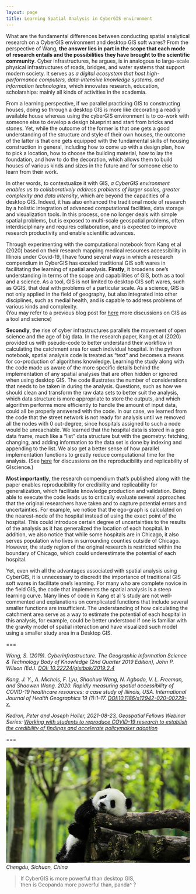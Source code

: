 ```yaml
---
layout: page
title: Learning Spatial Analysis in CyberGIS environment
---
```


What are the fundamental differences between conducting spatial analytical research on a CyberGIS environment and desktop GIS soft wares? From the perspective of Wang, **the answer lies in part in the scope that each mode of research entails and the possibilities they have brought to the scientific community**. Cyber infrastructures, he argues, is in analogous to large-scale physical infrastructures of roads, bridges, and water systems that support modern society. It serves as *a digital ecosystem that host high-performance computers, data-intensive knowledge systems, and information technologies*, which innovates research, education, scholarships: mainly all kinds of activities in the academia.

From a learning perspective, if we parallel practicing GIS to constructing houses, doing so through a desktop GIS is more like decorating a readily available house whereas using the cyberGIS environment is to co-work with someone else to develop a design blueprint and start from bricks and stones. Yet, while the outcome of the former is that one gets a good understanding of the structure and style of their own houses, the outcome of the latter is that one gets equipped with the fundamental skills of housing construction in general, including how to come up with a design plan, how to pick a location, how to choose the building material, how to lay the foundation, and how to do the decoration, which allows them to build houses of various kinds and sizes in the future and for someone else to learn from their work.

In other words, to contextualize it with GIS, *a CyberGIS environment enables us to collaboratively address problems of larger scales, greater complexity and data intensity*, which are beyond the capacities of a desktop GIS. Indeed, it has also enhanced the traditional mode of research by a holistic integration of advanced computational facilities, data storage and visualization tools. In this process, one no longer deals with simple spatial problems, but is exposed to multi-scale geospatial problems, often interdisciplinary and requires collaboration, and is expected to improve research productivity and enable scientific advances.

Through experimenting with the computational notebook from Kang et al (2020) based on their research mapping medical resources accessibility in Illinois under Covid-19, I have found several ways in which a research compendium in CyberGIS has exceled traditional GIS soft wares in facilitating the learning of spatial analysis. **Firstly**, it broadens one’s understanding in terms of the scope and capabilities of GIS, both as a tool and a science. As a tool, GIS is not limited to desktop GIS soft wares, such as QGIS, that deal with problems of a particular scale. As a science, GIS is not only applied in the field of geography, but also integrated into other disciplines, such as medial health, and is capable to address problems of various kinds and complexity.  
(You may refer to a previous blog post for [here](science_tool) more discussions on GIS as a tool and science)

**Secondly**, the rise of cyber infrastructures parallels the movement of open science and the age of big data. In the research paper, Kang et al (2020) provided us with pseudo-code to better understand their workflow in calculating the catchment area for each individual hospital. In the python notebook, spatial analysis code is treated as “text” and becomes a means for co-production of algorithms knowledge. Learning the study along with the code made us aware of the more specific details behind the implementation of any spatial analyses that are often hidden or ignored when using desktop GIS. The code illustrates the number of considerations that needs to be taken in during the analysis. Questions, such as how we should clean and transform the raw data sets to better suit the analysis, which data structure is more appropriate to store the outputs, and which algorithm performs more efficiently to handle the amount of input data, could all be properly answered with the code. In our case, we learned from the code that the street network is not ready for analysis until we removed all the nodes with 0 out-degree, since hospitals assigned to such a node would be unreachable. We learned that the hospital data is stored in a geo data frame, much like a “list” data structure but with the geometry: fetching, changing, and adding information to the data set is done by indexing and appending to the list. We also get a better sense of how parallel implementation functions to greatly reduce computational time for the analysis.
(See [here](r_r) for discussions on the reproducibility and replicability of GIscience.)

**Most importantly**, the research compendium that’s published along with the paper enables reproducibility for credibility and replicability for generalization, which facilitate knowledge production and validation. Being able to execute the code leads us to critically evaluate several approaches that the original researchers have taken and to capture potential errors and uncertainties. For example, we notice that the ego-graph is calculated on the nearest-node of the hospital instead of using the exact point of the hospital. This could introduce certain degree of uncertainties to the results of the analysis as it has generalized the location of each hospital. In addition, we also notice that while some hospitals are in Chicago, it also serves population who lives in surrounding counties outside of Chicago. However, the study region of the original research is restricted within the boundary of Chicago, which could underestimate the potential of each hospital.

Yet, even with all the advantages associated with spatial analysis using CyberGIS, it is unnecessary to discredit the importance of traditional GIS soft wares in facilitate one’s learning. For many who are complete novice in the field GIS, the code that implements the spatial analysis is a steep learning curve. Many lines of code in Kang et al ’s study are not well-commented and explanations on complicated functions that include several smaller functions are insufficient. The understanding of how calculating the catchment area serve as a way to estimate the potential of each hospital in this analysis, for example, could be better understood if one is familiar with the gravity model of spatial interaction and have visualized such model using a smaller study area in a Desktop GIS.


===

*Wang, S. (2019). Cyberinfrastructure. The Geographic Information Science & Technology Body of Knowledge (2nd Quarter 2019 Edition), John P. Wilson (Ed.). [DOI: 10.22224/gistbok/2019.2.4](https://gistbok.ucgis.org/bok-topics/cyberinfrastructure)*

*Kang, J. Y., A. Michels, F. Lyu, Shaohua Wang, N. Agbodo, V. L. Freeman, and Shaowen Wang. 2020. Rapidly measuring spatial accessibility of COVID-19 healthcare resources: a case study of Illinois, USA. International Journal of Health Geographics 19 (1):1–17. [DOI:10.1186/s12942-020-00229-x.](https://ij-healthgeographics.biomedcentral.com/articles/10.1186/s12942-020-00229-x)*

*Kedron, Peter and Joseph Holler, 2021-08-23, Geospatial Fellows Webinar Series: [Working with students to reproduce COVID-19 research to establish the credibility of findings and accelerate policymaker adoption](https://aag-geospatialfellows-series.secure-platform.com/a/solicitations/16/sessiongallery/250)*

===

![panda](assets/panda.jpg)
*Chengdu, Sichuan, China*

> If CyberGIS is more powerful than desktop GIS,   
> then is Geopanda more powerful than, panda^ ?
